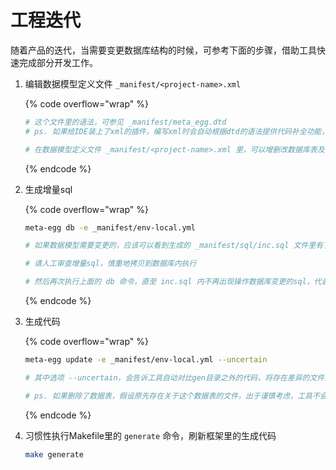 # 工程迭代

随着产品的迭代，当需要变更数据库结构的时候，可参考下面的步骤，借助工具快速完成部分开发工作。

1.  编辑数据模型定义文件 `_manifest/<project-name>.xml`

    {% code overflow="wrap" %}
    ```bash
    # 这个文件里的语法，可参见 _manifest/meta_egg.dtd
    # ps. 如果给IDE装上了xml的插件，编写xml时会自动根据dtd的语法提供代码补全功能，比如对于vscode，推荐redhat的XML插件。

    # 在数据模型定义文件 _manifest/<project-name>.xml 里，可以增删改数据库表及字段，也可以变更个别跟业务层代码相关的属性，比如是否创建handler，字段是否可见，字段是否可筛选等（建议参考dtd进行探索~）
    ```
    {% endcode %}
2.  生成增量sql

    {% code overflow="wrap" %}
    ```bash
    meta-egg db -e _manifest/env-local.yml

    # 如果数据模型需要变更的，应该可以看到生成的 _manifest/sql/inc.sql 文件里有了增量sql

    # 请人工审查增量sql，慎重地拷贝到数据库内执行

    # 然后再次执行上面的 db 命令，直至 inc.sql 内不再出现操作数据库变更的sql，代表数据库结构已经跟数据模型定义保持了一致
    ```
    {% endcode %}
3.  生成代码

    {% code overflow="wrap" %}
    ```bash
    meta-egg update -e _manifest/env-local.yml --uncertain

    # 其中选项 --uncertain，会告诉工具自动对比gen目录之外的代码，将存在差异的文件向你展示，由你来选择是否采用生成的文件来新增或覆盖到当前工程里。

    # ps. 如果删除了数据表，假设原先存在关于这个数据表的文件，出于谨慎考虑，工具不会主动去删除它们，需要你自行判断和手工删除多余的文件
    ```
    {% endcode %}
4.  习惯性执行Makefile里的 `generate` 命令，刷新框架里的生成代码

    ```bash
    make generate
    ```
